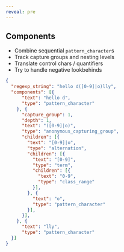 ```yaml
---
reveal: pre
---
```

## Components

- Combine sequential `pattern_character`s
- Track capture groups and nesting levels
- Translate control chars / quantifiers
- Try to handle negative lookbehinds

```json
{
  "regexp_string": "hello d([0-9]|o)lly",
  "components": [{
      "text": "hello d",
      "type": "pattern_character"
    }, {
      "capture_group": 1,
      "depth": 1,
      "text": "([0-9]|o)",
      "type": "anonymous_capturing_group",
      "children": [{
        "text": "[0-9]|o",
        "type": "alternation",
        "children": [{
          "text": "[0-9]",
          "type": "term",
          "children": [{
            "text": "0-9",
            "type": "class_range"
          }],
        }, {
          "text": "o",
          "type": "pattern_character"
        }],
      }],
    }, {
      "text": "lly",
      "type": "pattern_character"
  }]
}
```
